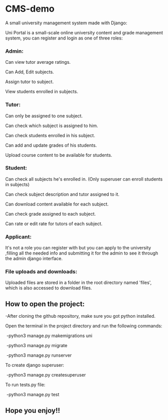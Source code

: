 # CMS-demo
A small university management system made with Django:

Uni Portal is a small-scale online university content and grade management system, you can register and login as one of three roles:

### Admin:

Can view tutor average ratings.

Can Add, Edit subjects.

Assign tutor to subject.

View students enrolled in subjects.

### Tutor:

Can only be assigned to one subject.

Can check which subject is assigned to him.

Can check students enrolled in his subject.

Can add and update grades of his students.

Upload course content to be available for students.

### Student:

Can check all subjects he's enrolled in. (Only superuser can enroll students in subjects)

Can check subject description and tutor assigned to it.

Can download content available for each subject.

Can check grade assigned to each subject.

Can rate or edit rate for tutors of each subject.

### Applicant:

It's not a role you can register with but you can apply to the university ,filling all the needed info and submitting it for the admin to see it through the admin django interface.

### File uploads and downloads:

Uploaded files are stored in a folder in the root directory named 'files', which is also accessed to download files.

## How to open the project:

-After cloning the github repository, make sure you got python installed.

Open the terminal in the project directory and run the following commands:

​	-python3 manage.py makemigrations uni

​	-python3 manage.py migrate

​	-python3 manage.py runserver

To create django superuser:

​	-python3 manage.py createsuperuser 

To run tests.py file:

​	-python3 manage.py test

## Hope you enjoy!!

